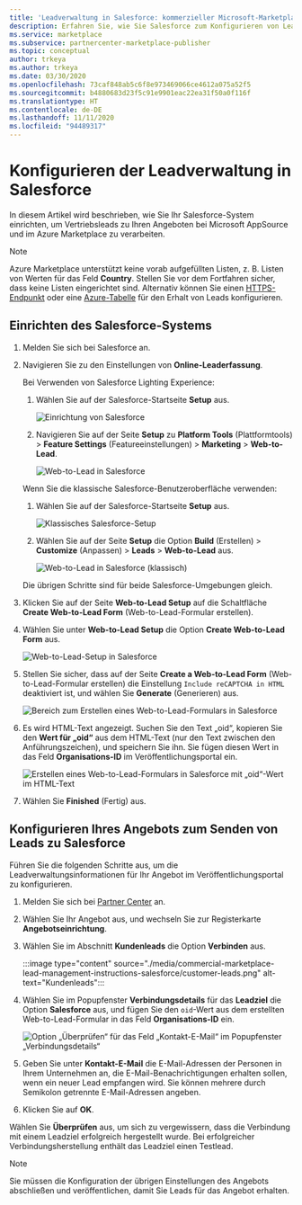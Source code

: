 ```yaml
---
title: 'Leadverwaltung in Salesforce: kommerzieller Microsoft-Marketplace'
description: Erfahren Sie, wie Sie Salesforce zum Konfigurieren von Leads für Microsoft AppSource und Azure Marketplace verwenden.
ms.service: marketplace
ms.subservice: partnercenter-marketplace-publisher
ms.topic: conceptual
author: trkeya
ms.author: trkeya
ms.date: 03/30/2020
ms.openlocfilehash: 73caf848ab5c6f8e973469066ce4612a075a52f5
ms.sourcegitcommit: b4880683d23f5c91e9901eac22ea31f50a0f116f
ms.translationtype: HT
ms.contentlocale: de-DE
ms.lasthandoff: 11/11/2020
ms.locfileid: "94489317"
---
```

# <a name="configure-lead-management-for-salesforce"></a>Konfigurieren der Leadverwaltung in Salesforce

In diesem Artikel wird beschrieben, wie Sie Ihr Salesforce-System einrichten, um Vertriebsleads zu Ihren Angeboten bei Microsoft AppSource und im Azure Marketplace zu verarbeiten.

> [!NOTE]
> Azure Marketplace unterstützt keine vorab aufgefüllten Listen, z. B. Listen von Werten für das Feld **Country**. Stellen Sie vor dem Fortfahren sicher, dass keine Listen eingerichtet sind. Alternativ können Sie einen [HTTPS-Endpunkt](./commercial-marketplace-lead-management-instructions-https.md) oder eine [Azure-Tabelle](./commercial-marketplace-lead-management-instructions-azure-table.md) für den Erhalt von Leads konfigurieren.

## <a name="set-up-your-salesforce-system"></a>Einrichten des Salesforce-Systems

1. Melden Sie sich bei Salesforce an.
1. Navigieren Sie zu den Einstellungen von **Online-Leaderfassung**. 
    
    Bei Verwenden von Salesforce Lighting Experience:
    1. Wählen Sie auf der Salesforce-Startseite **Setup** aus.

       ![Einrichtung von Salesforce](./media/commercial-marketplace-lead-management-instructions-salesforce/salesforce-1.png)

    1. Navigieren Sie auf der Seite **Setup** zu **Platform Tools** (Plattformtools)  >  **Feature Settings** (Featureeinstellungen)  >  **Marketing**  >  **Web-to-Lead**.

        ![Web-to-Lead in Salesforce](./media/commercial-marketplace-lead-management-instructions-salesforce/salesforce-2.png)

    Wenn Sie die klassische Salesforce-Benutzeroberfläche verwenden:

    1. Wählen Sie auf der Salesforce-Startseite **Setup** aus.

       ![Klassisches Salesforce-Setup](./media/commercial-marketplace-lead-management-instructions-salesforce/salesforce-classic-setup.png)

    1. Wählen Sie auf der Seite **Setup** die Option **Build** (Erstellen)  >  **Customize** (Anpassen)  >  **Leads**  >  **Web-to-Lead** aus.

        ![Web-to-Lead in Salesforce (klassisch)](./media/commercial-marketplace-lead-management-instructions-salesforce/salesforce-classic-web-to-lead.png)

   Die übrigen Schritte sind für beide Salesforce-Umgebungen gleich.

1. Klicken Sie auf der Seite **Web-to-Lead Setup** auf die Schaltfläche **Create Web-to-Lead Form** (Web-to-Lead-Formular erstellen).
1. Wählen Sie unter **Web-to-Lead Setup** die Option **Create Web-to-Lead Form** aus.

    ![Web-to-Lead-Setup in Salesforce](./media/commercial-marketplace-lead-management-instructions-salesforce/salesforce-3.png)

1. Stellen Sie sicher, dass auf der Seite **Create a Web-to-Lead Form** (Web-to-Lead-Formular erstellen) die Einstellung `Include reCAPTCHA in HTML` deaktiviert ist, und wählen Sie **Generate** (Generieren) aus.

    ![Bereich zum Erstellen eines Web-to-Lead-Formulars in Salesforce](./media/commercial-marketplace-lead-management-instructions-salesforce/salesforce-4.png)

1. Es wird HTML-Text angezeigt. Suchen Sie den Text „oid“, kopieren Sie den **Wert für „oid“**  aus dem HTML-Text (nur den Text zwischen den Anführungszeichen), und speichern Sie ihn. Sie fügen diesen Wert in das Feld **Organisations-ID** im Veröffentlichungsportal ein.

    ![Erstellen eines Web-to-Lead-Formulars in Salesforce mit „oid“-Wert im HTML-Text](./media/commercial-marketplace-lead-management-instructions-salesforce/salesforce-5.png)

1. Wählen Sie **Finished** (Fertig) aus.

## <a name="configure-your-offer-to-send-leads-to-salesforce"></a>Konfigurieren Ihres Angebots zum Senden von Leads zu Salesforce

Führen Sie die folgenden Schritte aus, um die Leadverwaltungsinformationen für Ihr Angebot im Veröffentlichungsportal zu konfigurieren.

1. Melden Sie sich bei [Partner Center](https://partner.microsoft.com/dashboard/home) an.

1. Wählen Sie Ihr Angebot aus, und wechseln Sie zur Registerkarte **Angebotseinrichtung**.

1. Wählen Sie im Abschnitt **Kundenleads** die Option **Verbinden** aus.

    :::image type="content" source="./media/commercial-marketplace-lead-management-instructions-salesforce/customer-leads.png" alt-text="Kundenleads":::

1. Wählen Sie im Popupfenster **Verbindungsdetails** für das **Leadziel** die Option **Salesforce** aus, und fügen Sie den `oid`-Wert aus dem erstellten Web-to-Lead-Formular in das Feld **Organisations-ID** ein.

    ![Option „Überprüfen“ für das Feld „Kontakt-E-Mail“ im Popupfenster „Verbindungsdetails“](./media/commercial-marketplace-lead-management-instructions-salesforce/salesforce-connection-details.png)

1. Geben Sie unter **Kontakt-E-Mail** die E-Mail-Adressen der Personen in Ihrem Unternehmen an, die E-Mail-Benachrichtigungen erhalten sollen, wenn ein neuer Lead empfangen wird. Sie können mehrere durch Semikolon getrennte E-Mail-Adressen angeben.

1. Klicken Sie auf **OK**.

Wählen Sie **Überprüfen** aus, um sich zu vergewissern, dass die Verbindung mit einem Leadziel erfolgreich hergestellt wurde. Bei erfolgreicher Verbindungsherstellung enthält das Leadziel einen Testlead.

>[!NOTE]
>Sie müssen die Konfiguration der übrigen Einstellungen des Angebots abschließen und veröffentlichen, damit Sie Leads für das Angebot erhalten.
